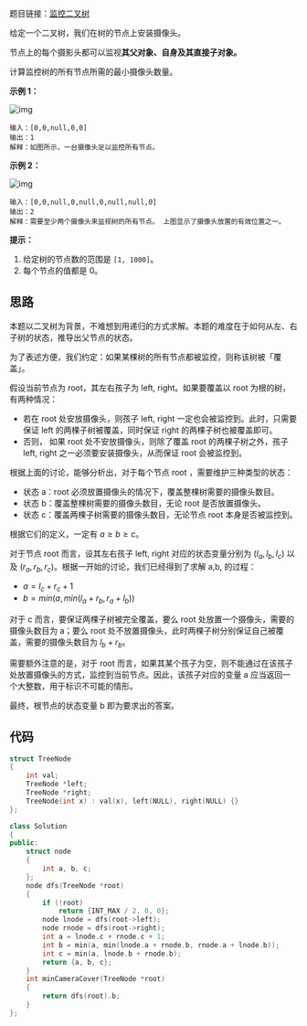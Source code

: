 题目链接：[监控二叉树](https://leetcode-cn.com/problems/binary-tree-cameras/)

给定一个二叉树，我们在树的节点上安装摄像头。

节点上的每个摄影头都可以监视**其父对象、自身及其直接子对象。**

计算监控树的所有节点所需的最小摄像头数量。

 

**示例 1：**

![img](https://image-1252109614.cos.ap-beijing.myqcloud.com/img/bst_cameras_01.png)

```
输入：[0,0,null,0,0]
输出：1
解释：如图所示，一台摄像头足以监控所有节点。
```

**示例 2：**

![img](https://image-1252109614.cos.ap-beijing.myqcloud.com/img/bst_cameras_02.png)

```
输入：[0,0,null,0,null,0,null,null,0]
输出：2
解释：需要至少两个摄像头来监视树的所有节点。 上图显示了摄像头放置的有效位置之一。
```


**提示：**

1. 给定树的节点数的范围是 `[1, 1000]`。
2. 每个节点的值都是 0。

## 思路

本题以二叉树为背景，不难想到用递归的方式求解。本题的难度在于如何从左、右子树的状态，推导出父节点的状态。

为了表述方便，我们约定：如果某棵树的所有节点都被监控，则称该树被「覆盖」。

假设当前节点为 root，其左右孩子为 left, right。如果要覆盖以 root 为根的树，有两种情况：

- 若在 root 处安放摄像头，则孩子 left, right 一定也会被监控到。此时，只需要保证 left 的两棵子树被覆盖，同时保证 right 的两棵子树也被覆盖即可。
- 否则， 如果 root 处不安放摄像头，则除了覆盖 root 的两棵子树之外，孩子 left, right 之一必须要安装摄像头，从而保证 root 会被监控到。

根据上面的讨论，能够分析出，对于每个节点 root ，需要维护三种类型的状态：

- 状态 a：root 必须放置摄像头的情况下，覆盖整棵树需要的摄像头数目。
- 状态 b：覆盖整棵树需要的摄像头数目，无论 root 是否放置摄像头。
- 状态 c：覆盖两棵子树需要的摄像头数目，无论节点 root 本身是否被监控到。

根据它们的定义，一定有 $a \geq b \geq c$。

对于节点 root 而言，设其左右孩子 left, right 对应的状态变量分别为 $(l_a,l_b,l_c)$ 以及 $(r_a,r_b,r_c)$。根据一开始的讨论，我们已经得到了求解 a,b, 的过程：

- $a = l_c + r_c + 1$
- $b = min(a, min(l_a + r_b, r_a + l_b))$

对于 c 而言，要保证两棵子树被完全覆盖，要么 root 处放置一个摄像头，需要的摄像头数目为 a；要么 root 处不放置摄像头，此时两棵子树分别保证自己被覆盖，需要的摄像头数目为 $l_b + r_b$。

需要额外注意的是，对于 root 而言，如果其某个孩子为空，则不能通过在该孩子处放置摄像头的方式，监控到当前节点。因此，该孩子对应的变量 a 应当返回一个大整数，用于标识不可能的情形。

最终，根节点的状态变量 b 即为要求出的答案。

## 代码

```cpp
struct TreeNode
{
    int val;
    TreeNode *left;
    TreeNode *right;
    TreeNode(int x) : val(x), left(NULL), right(NULL) {}
};

class Solution
{
public:
    struct node
    {
        int a, b, c;
    };
    node dfs(TreeNode *root)
    {
        if (!root)
            return {INT_MAX / 2, 0, 0};
        node lnode = dfs(root->left);
        node rnode = dfs(root->right);
        int a = lnode.c + rnode.c + 1;
        int b = min(a, min(lnode.a + rnode.b, rnode.a + lnode.b));
        int c = min(a, lnode.b + rnode.b);
        return {a, b, c};
    }
    int minCameraCover(TreeNode *root)
    {
        return dfs(root).b;
    }
};
```

